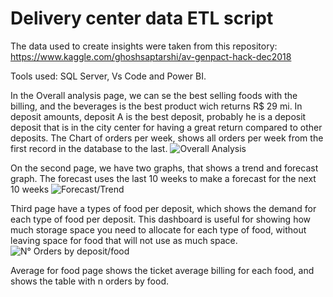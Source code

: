 #  Delivery center data ETL script
 
The data used to create insights were taken from this repository: https://www.kaggle.com/ghoshsaptarshi/av-genpact-hack-dec2018

Tools used: SQL Server, Vs Code and Power BI.

In the Overall analysis page, we can se the best selling foods with the billing, and the beverages is the best product wich returns R$ 29 mi.
In deposit amounts, deposit A is the best deposit, probably he is a deposit deposit that is in the city center for having a great return compared to other deposits.
The Chart of orders per week, shows all orders per week from the first record in the database to the last.
![Overall Analysis](https://raw.githubusercontent.com/Vinicius-Peters/etlDeliveryData/main/Overall%20Analysis.png)

On the second page, we have two graphs, that shows a trend and forecast graph. The forecast uses the last 10 weeks to make a forecast for the next 10 weeks
![Forecast/Trend](https://raw.githubusercontent.com/Vinicius-Peters/etlDeliveryData/main/Forecast_Trend.png)

Third page have a types of food per deposit, which shows the demand for each type of food per deposit. This dashboard is useful for showing how much storage space you need to allocate for each type of food, without leaving space for food that will not use as much space.
![N° Orders by deposit/food](https://raw.githubusercontent.com/Vinicius-Peters/etlDeliveryData/main/N%C2%B0Order%20by%20deposit_food.png)

Average for food page shows the ticket average billing for each food, and shows the table with n orders by food.


























